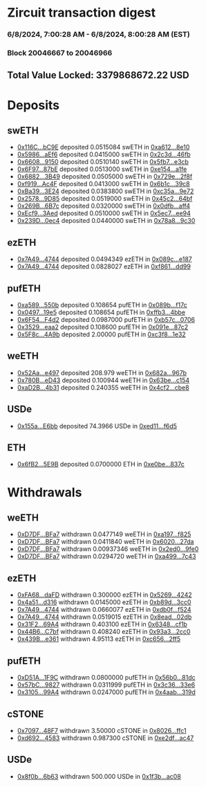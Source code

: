 # Zircuit transaction digest
### 6/8/2024, 7:00:28 AM - 6/8/2024, 8:00:28 AM (EST)
### Block 20046667 to 20046966

## Total Value Locked: 3379868672.22 USD

# Deposits
## swETH
- [0x116C...bC9E](https://etherscan.io/address/0x116C7000aBd648ec2BA177a8170572d73170bC9E) deposited 0.0515084 swETH in [0xa612...8e10](https://etherscan.io/tx/0x116C7000aBd648ec2BA177a8170572d73170bC9E)
- [0x5986...aEf6](https://etherscan.io/address/0x59869A48f92b4A7619A176B810C9077e15e2aEf6) deposited 0.0415000 swETH in [0x2c3d...46fb](https://etherscan.io/tx/0x59869A48f92b4A7619A176B810C9077e15e2aEf6)
- [0x6608...9150](https://etherscan.io/address/0x6608e438097da88b3fB431D9191eb0674d6f9150) deposited 0.0510140 swETH in [0x5fb7...e3cb](https://etherscan.io/tx/0x6608e438097da88b3fB431D9191eb0674d6f9150)
- [0x6F97...87bE](https://etherscan.io/address/0x6F97E524c232bEBD0F33194dC8b36307C56a87bE) deposited 0.0513000 swETH in [0xe154...a1fe](https://etherscan.io/tx/0x6F97E524c232bEBD0F33194dC8b36307C56a87bE)
- [0x6882...3B49](https://etherscan.io/address/0x6882F614d48378204397b4445CAC0d89d7563B49) deposited 0.0505000 swETH in [0x729e...2f8f](https://etherscan.io/tx/0x6882F614d48378204397b4445CAC0d89d7563B49)
- [0xf919...Ac4F](https://etherscan.io/address/0xf919263288452EEedbaAF3fe48e56a85F364Ac4F) deposited 0.0413000 swETH in [0x6b1c...39c8](https://etherscan.io/tx/0xf919263288452EEedbaAF3fe48e56a85F364Ac4F)
- [0xBa39...3E24](https://etherscan.io/address/0xBa394Eb9d7e0A57d339925052940cA3de9343E24) deposited 0.0383800 swETH in [0xc35a...9e72](https://etherscan.io/tx/0xBa394Eb9d7e0A57d339925052940cA3de9343E24)
- [0x2578...9D85](https://etherscan.io/address/0x257811488028F38E9Fc36E5551C4922Dd8689D85) deposited 0.0519000 swETH in [0x45c2...64bf](https://etherscan.io/tx/0x257811488028F38E9Fc36E5551C4922Dd8689D85)
- [0x269B...6B7c](https://etherscan.io/address/0x269B01BCBB5A3D338884081B3B8891846D9E6B7c) deposited 0.0320000 swETH in [0x0dfb...aff4](https://etherscan.io/tx/0x269B01BCBB5A3D338884081B3B8891846D9E6B7c)
- [0xEcf9...3Aed](https://etherscan.io/address/0xEcf93AbedF73b8A3b54efACF38cE7A0604123Aed) deposited 0.0510000 swETH in [0x5ec7...ee94](https://etherscan.io/tx/0xEcf93AbedF73b8A3b54efACF38cE7A0604123Aed)
- [0x239D...0ec4](https://etherscan.io/address/0x239DA3F44bb48716ACb8C4c03F172D7333A60ec4) deposited 0.0440000 swETH in [0x78a8...9c30](https://etherscan.io/tx/0x239DA3F44bb48716ACb8C4c03F172D7333A60ec4)
## ezETH
- [0x7A49...4744](https://etherscan.io/address/0x7A493Be5c2ce014cD049Bf178a1ac0Db1B434744) deposited 0.0494349 ezETH in [0x089c...e187](https://etherscan.io/tx/0x7A493Be5c2ce014cD049Bf178a1ac0Db1B434744)
- [0x7A49...4744](https://etherscan.io/address/0x7A493Be5c2ce014cD049Bf178a1ac0Db1B434744) deposited 0.0828027 ezETH in [0xf861...dd99](https://etherscan.io/tx/0x7A493Be5c2ce014cD049Bf178a1ac0Db1B434744)
## pufETH
- [0xa589...550b](https://etherscan.io/address/0xa5895aDaCD6f5291742bf7E306E1299f5a2F550b) deposited 0.108654 pufETH in [0x089b...f17c](https://etherscan.io/tx/0xa5895aDaCD6f5291742bf7E306E1299f5a2F550b)
- [0x0497...19e5](https://etherscan.io/address/0x04975259c154309F0DCaCC4F8e4985D2d37B19e5) deposited 0.108654 pufETH in [0xffb3...4bbe](https://etherscan.io/tx/0x04975259c154309F0DCaCC4F8e4985D2d37B19e5)
- [0x6F54...F4d2](https://etherscan.io/address/0x6F541412930410B65C8ad4dF1ed325779084F4d2) deposited 0.0987000 pufETH in [0xb57c...0706](https://etherscan.io/tx/0x6F541412930410B65C8ad4dF1ed325779084F4d2)
- [0x3529...eaa2](https://etherscan.io/address/0x3529241783C1b7600dC6B20FB6D404f95d8Beaa2) deposited 0.108600 pufETH in [0x091e...87c2](https://etherscan.io/tx/0x3529241783C1b7600dC6B20FB6D404f95d8Beaa2)
- [0x5F8c...4A9b](https://etherscan.io/address/0x5F8c8e7a2627DAB7D395444591aCa1ac4a864A9b) deposited 2.00000 pufETH in [0xc3f8...1e32](https://etherscan.io/tx/0x5F8c8e7a2627DAB7D395444591aCa1ac4a864A9b)
## weETH
- [0x52Aa...e497](https://etherscan.io/address/0x52Aa899454998Be5b000Ad077a46Bbe360F4e497) deposited 208.979 weETH in [0x682a...967b](https://etherscan.io/tx/0x52Aa899454998Be5b000Ad077a46Bbe360F4e497)
- [0x780B...eD43](https://etherscan.io/address/0x780B6Ea62Fe67F4a74Fb089c06EbF640A6aeeD43) deposited 0.100944 weETH in [0x63be...c154](https://etherscan.io/tx/0x780B6Ea62Fe67F4a74Fb089c06EbF640A6aeeD43)
- [0xaD2B...4b31](https://etherscan.io/address/0xaD2B9ab1392664De35D8f5e1B9709f9ef3734b31) deposited 0.240355 weETH in [0x4cf2...cbe8](https://etherscan.io/tx/0xaD2B9ab1392664De35D8f5e1B9709f9ef3734b31)
## USDe
- [0x155a...E6bb](https://etherscan.io/address/0x155a4e3CEf70f8f02a8cF0c7C6C60c6E6235E6bb) deposited 74.3966 USDe in [0xed11...f6d5](https://etherscan.io/tx/0x155a4e3CEf70f8f02a8cF0c7C6C60c6E6235E6bb)
## ETH
- [0x6fB2...5E9B](https://etherscan.io/address/0x6fB2cEF2039f36B1A1777f4E5274c06913a75E9B) deposited 0.0700000 ETH in [0xe0be...837c](https://etherscan.io/tx/0x6fB2cEF2039f36B1A1777f4E5274c06913a75E9B)
# Withdrawals
## weETH
- [0xD7DF...BFa7](https://etherscan.io/address/0xD7DF7E085214743530afF339aFC420c7c720BFa7) withdrawn 0.0477149 weETH in [0xa197...f825](https://etherscan.io/tx/0xD7DF7E085214743530afF339aFC420c7c720BFa7)
- [0xD7DF...BFa7](https://etherscan.io/address/0xD7DF7E085214743530afF339aFC420c7c720BFa7) withdrawn 0.0411840 weETH in [0x6020...27da](https://etherscan.io/tx/0xD7DF7E085214743530afF339aFC420c7c720BFa7)
- [0xD7DF...BFa7](https://etherscan.io/address/0xD7DF7E085214743530afF339aFC420c7c720BFa7) withdrawn 0.00937346 weETH in [0x2ed0...9fe0](https://etherscan.io/tx/0xD7DF7E085214743530afF339aFC420c7c720BFa7)
- [0xD7DF...BFa7](https://etherscan.io/address/0xD7DF7E085214743530afF339aFC420c7c720BFa7) withdrawn 0.0294720 weETH in [0xa499...7c43](https://etherscan.io/tx/0xD7DF7E085214743530afF339aFC420c7c720BFa7)
## ezETH
- [0xFA68...daFD](https://etherscan.io/address/0xFA68e043C0775626f79bA4Efb3aCaB5fBE01daFD) withdrawn 0.300000 ezETH in [0x5269...4242](https://etherscan.io/tx/0xFA68e043C0775626f79bA4Efb3aCaB5fBE01daFD)
- [0x4a51...d316](https://etherscan.io/address/0x4a51D83f46d797295632D4c6c0F0AfDb2342d316) withdrawn 0.0145000 ezETH in [0xb89d...3cc0](https://etherscan.io/tx/0x4a51D83f46d797295632D4c6c0F0AfDb2342d316)
- [0x7A49...4744](https://etherscan.io/address/0x7A493Be5c2ce014cD049Bf178a1ac0Db1B434744) withdrawn 0.0660077 ezETH in [0xdb0f...f524](https://etherscan.io/tx/0x7A493Be5c2ce014cD049Bf178a1ac0Db1B434744)
- [0x7A49...4744](https://etherscan.io/address/0x7A493Be5c2ce014cD049Bf178a1ac0Db1B434744) withdrawn 0.0519015 ezETH in [0x8ead...02db](https://etherscan.io/tx/0x7A493Be5c2ce014cD049Bf178a1ac0Db1B434744)
- [0x31F2...69A4](https://etherscan.io/address/0x31F2994122862E5dd61137B7298dC6d853aB69A4) withdrawn 0.403100 ezETH in [0x6348...cf1b](https://etherscan.io/tx/0x31F2994122862E5dd61137B7298dC6d853aB69A4)
- [0x44B6...C7bf](https://etherscan.io/address/0x44B66bb378cdaE0895aE5098e56D29a30cb6C7bf) withdrawn 0.408240 ezETH in [0x93a3...2cc0](https://etherscan.io/tx/0x44B66bb378cdaE0895aE5098e56D29a30cb6C7bf)
- [0x439B...e361](https://etherscan.io/address/0x439B2bBf87Fe192003931204698E731F77B4e361) withdrawn 4.95113 ezETH in [0xc656...2ff5](https://etherscan.io/tx/0x439B2bBf87Fe192003931204698E731F77B4e361)
## pufETH
- [0xD51A...1F9C](https://etherscan.io/address/0xD51A051E1DecdeA811024582791495FC74061F9C) withdrawn 0.0800000 pufETH in [0x56b0...81dc](https://etherscan.io/tx/0xD51A051E1DecdeA811024582791495FC74061F9C)
- [0x57bC...9827](https://etherscan.io/address/0x57bC15a43C5Fb3a2cD58953d12fd21Da9c3B9827) withdrawn 0.0311999 pufETH in [0x3c36...33e6](https://etherscan.io/tx/0x57bC15a43C5Fb3a2cD58953d12fd21Da9c3B9827)
- [0x3105...99A4](https://etherscan.io/address/0x3105C4085C3d2065Af9D25F883faD8aaE93099A4) withdrawn 0.0247000 pufETH in [0x4aab...319d](https://etherscan.io/tx/0x3105C4085C3d2065Af9D25F883faD8aaE93099A4)
## cSTONE
- [0x7097...48F7](https://etherscan.io/address/0x7097505782ce420663f7149DACE73F5E068E48F7) withdrawn 3.50000 cSTONE in [0x8026...ffc1](https://etherscan.io/tx/0x7097505782ce420663f7149DACE73F5E068E48F7)
- [0xd692...4583](https://etherscan.io/address/0xd692e8e0DBd3b4b9dFefE0500F097c17AbEA4583) withdrawn 0.987300 cSTONE in [0xe2df...ac47](https://etherscan.io/tx/0xd692e8e0DBd3b4b9dFefE0500F097c17AbEA4583)
## USDe
- [0x8f0b...6b63](https://etherscan.io/address/0x8f0b918c9401E8b32994766e5CbD193a53B36b63) withdrawn 500.000 USDe in [0x1f3b...ac08](https://etherscan.io/tx/0x8f0b918c9401E8b32994766e5CbD193a53B36b63)
